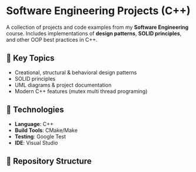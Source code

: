 # Software Engineering Projects (C++)

A collection of projects and code examples from my **Software Engineering** course. Includes implementations of **design patterns**, **SOLID principles**, and other OOP best practices in C++.

## 🔹 Key Topics
- Creational, structural & behavioral design patterns
- SOLID principles
- UML diagrams & project documentation
- Modern C++ features (mutex multi thread programing)

## 🔹 Technologies
- **Language**: C++ 
- **Build Tools**: CMake/Make 
- **Testing**: Google Test
- **IDE**: Visual Studio

## 📂 Repository Structure
